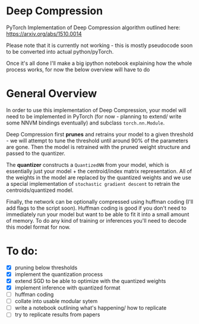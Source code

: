 # Deep Compression
PyTorch Implementation of Deep Compression algorithm outlined here: https://arxiv.org/abs/1510.0014

Please note that it is currently not working - this is mostly pseudocode soon to be converted into actual python/pyTorch.

Once it's all done I'll make a big ipython notebook explaining how the whole process works, for now the below overview will have to do

# General Overview
In order to use this implementation of Deep Compression, your model will need to be implemented in PyTorch (for now - planning to extend/ write some NNVM bindings eventually) and subclass `torch.nn.Module`.

Deep Compression first **prunes** and retrains your model to a given threshold - we will attempt to tune the threshold until around 90% of the parameters are gone. Then the model is retrained with the pruned weight structure and passed to the quantizer.

The **quantizer** constructs a `QuantizedNN` from your model, which is essentially just your model + the centroid/index matrix representation. All of the weights in the model are replaced by the quantized weights and we use a special implementation of `stochastic gradient descent` to retrain the centroids/quantized model.

Finally, the network can be optionally compressed using huffman coding (I'll add flags to the script soon). Huffman coding is good if you don't need to immediately run your model but want to be able to fit it into a small amount of memory. To do any kind of training or inferences you'll need to decode this model format for now.    

# To do:
- [x] pruning below thresholds
- [x] implement the quantization process
- [x] extend SGD to be able to optimize with the quantized weights
- [x] implement inference with quantized format
- [ ] huffman coding
- [ ] collate into usable modular sytem
- [ ] write a notebook outlining what's happening/ how to replicate
- [ ] try to replicate results from papers
